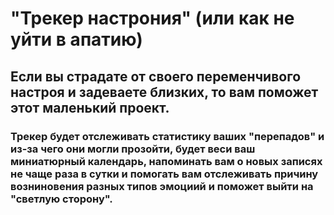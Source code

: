 # "Трекер настрония" (или как не уйти в апатию)
## Если вы страдате от своего переменчивого настроя и задеваете близких, то вам поможет этот маленький проект.
### Трекер будет отслеживать статистику ваших "перепадов" и из-за чего они могли прозойти, будет веси ваш миниатюрный календарь, напоминать вам о новых записях не чаще раза в сутки и помогать вам отслеживать причину возниновения разных типов эмоциий и поможет выйти на "светлую сторону".

